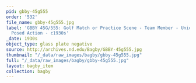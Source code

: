 ```yaml
---
pid: gbby-45g555
order: '532'
file_name: gbby-45g555.jpg
label: 'GBBY 45G/555: Golf Match or Practice Scene - Team Member - Unidentified -
  Posed Action - c1930s'
_date: 1930s
object_type: glass plate negative
source: http://archives.nd.edu/Bagby/GBBY-45g555.jpg
thumbnail: "/_data/raw_images/bagby/gbby-45g555.jpg"
full: "/_data/raw_images/bagby/gbby-45g555.jpg"
layout: bagby_item
collection: bagby
---
```

